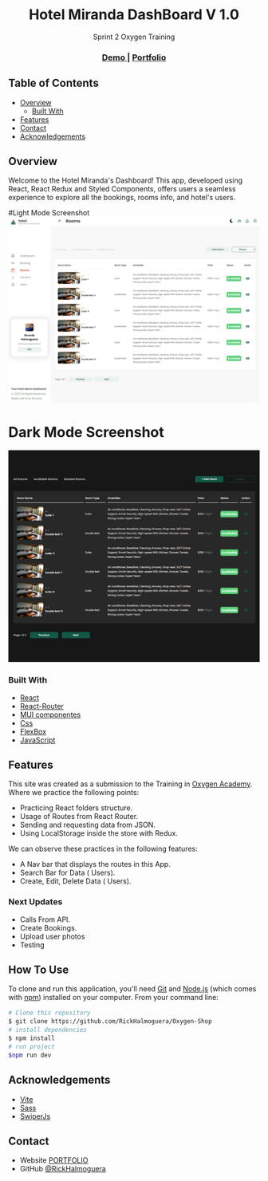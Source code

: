 
<h1 align="center">Hotel Miranda DashBoard V 1.0</h1>

<div align="center">
   Sprint 2 Oxygen Training
</div>

<div align="center">
  <h3>
    <a href="[rickhalmoguera.github.io/HotelMiranda/](http://dashboadbucket.s3-website.eu-west-3.amazonaws.com/)">
      Demo
    </a>
     <span> | </span>
    <a href="https://rickhalmoguera.github.io/PORTFOLIO/">
      Portfolio
    </a>
  </h3>
</div>

<!-- TABLE OF CONTENTS -->

## Table of Contents

- [Overview](#overview)
  - [Built With](#built-with)
- [Features](#features)
- [Contact](#contact)
- [Acknowledgements](#acknowledgements)

## Overview
Welcome to the Hotel Miranda's Dashboard! This app, developed using React, React Redux and Styled Components,  offers users a seamless experience to explore all the bookings, rooms info, and hotel's users.


#Light Mode Screenshot
![screenshot](src/assets/screenshotLight.png)

# Dark Mode Screenshot
![screenshot](src/assets/screenshotDark.png)

### Built With

- [React](https://es.react.dev/)
- [React-Router](https://reactrouter.com/en/main)
- [MUI componentes](https://mui.com/components/)
- [Css](https://developer.mozilla.org/es/docs/Web/CSS)
- [FlexBox](https://css-tricks.com/snippets/css/a-guide-to-flexbox/)
- [JavaScript](https://developer.mozilla.org/es/docs/Web/JavaScript)


## Features

This site was created as a submission to the Training in [Oxygen Academy](https://oxygenacademy.es/). Where we practice the following points:

- Practicing React folders structure.
- Usage of Routes from React Router.
- Sending and requesting data from JSON.
- Using LocalStorage inside the store with Redux.

We can observe these practices in the following features:

- A Nav bar that displays the routes in this App.
- Search Bar for Data ( Users).
- Create, Edit, Delete Data ( Users).

### Next Updates

- Calls From API.
- Create Bookings.
- Upload user photos
- Testing 

## How To Use

To clone and run this application, you'll need [Git](https://git-scm.com) and [Node.js](https://nodejs.org/en/download/) (which comes with [npm](http://npmjs.com)) installed on your computer. From your command line:

```bash
# Clone this repository
$ git clone https://github.com/RickHalmoguera/Oxygen-Shop
# install dependencies
$ npm install
# run project
$npm run dev
```


## Acknowledgements

- [Vite](https://vitejs.dev/)
- [Sass](https://sass-lang.com/guide/)
- [SwiperJs](https://swiperjs.com/)


## Contact

- Website [PORTFOLIO](https://rickhalmoguera.github.io/PORTFOLIO/)
- GitHub [@RickHalmoguera](https://github.com/RickHalmoguera)
